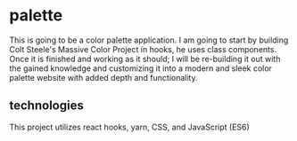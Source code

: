 # palette
This is going to be a color palette application. I am going to start by building Colt Steele's Massive Color Project in hooks, he uses class components. Once it is finished and working as it should; I will be re-building it out with the gained knowledge and customizing it into a modern and sleek color palette website with added depth and functionality.

## technologies
This project utilizes react hooks, yarn, CSS, and JavaScript (ES6)